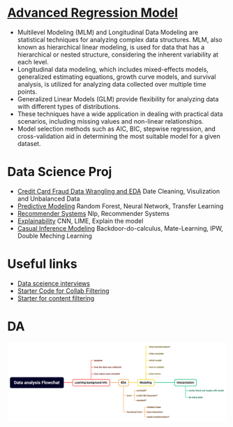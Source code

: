 # [Advanced Regression Model](https://github.com/hanshuo-shuo/DS-project/tree/main/Statistics%20model)
- Multilevel Modeling (MLM) and Longitudinal Data Modeling are statistical techniques for analyzing complex data structures. MLM, also known as hierarchical linear modeling, is used for data that has a hierarchical or nested structure, considering the inherent variability at each level.
-  Longitudinal data modeling, which includes mixed-effects models, generalized estimating equations, growth curve models, and survival analysis, is utilized for analyzing data collected over multiple time points. 
-  Generalized Linear Models (GLM) provide flexibility for analyzing data with different types of distributions. 
-  These techniques have a wide application in dealing with practical data scenarios, including missing values and non-linear relationships. 
-  Model selection methods such as AIC, BIC, stepwise regression, and cross-validation aid in determining the most suitable model for a given dataset.


# Data Science Proj
- [Credit Card Fraud Data Wrangling and EDA](https://github.com/hanshuo-shuo/DS-project/tree/main/Credit%20Card%20Fraud%20Data%20Wrangling%20and%20EDA)
Date Cleaning, Visulization and Unbalanced Data
- [Predictive Modeling](https://github.com/hanshuo-shuo/DS-project/tree/main/Predictive%20Modeling)
Random Forest, Neural Network, Transfer Learning
- [Recommender Systems](https://github.com/hanshuo-shuo/DS-project/tree/main/Recommender%20Systems)
Nlp, Recommender Systems
- [Explainability](https://github.com/hanshuo-shuo/DS-project/tree/main/Explainability)
CNN, LIME, Explain the model
- [Casual Inference Modeling](https://github.com/hanshuo-shuo/DS-project/tree/main/casual%20inference%20modeling%20)
Backdoor-do-calculus, Mate-Learning, IPW, Double Meching Learning
# Useful links

- [Data sceience interviews](https://github.com/alexeygrigorev/data-science-interviews/tree/master)
- [Starter Code for Collab Filtering](https://www.kaggle.com/code/vishorita/best-recommendation-collabarative-filtering?scriptVersionId=119356689)
- [Starter for content filtering](https://heartbeat.comet.ml/recommender-systems-with-python-part-i-content-based-filtering-5df4940bd831)

# DA

![a](Explainability/pic/o.png)
